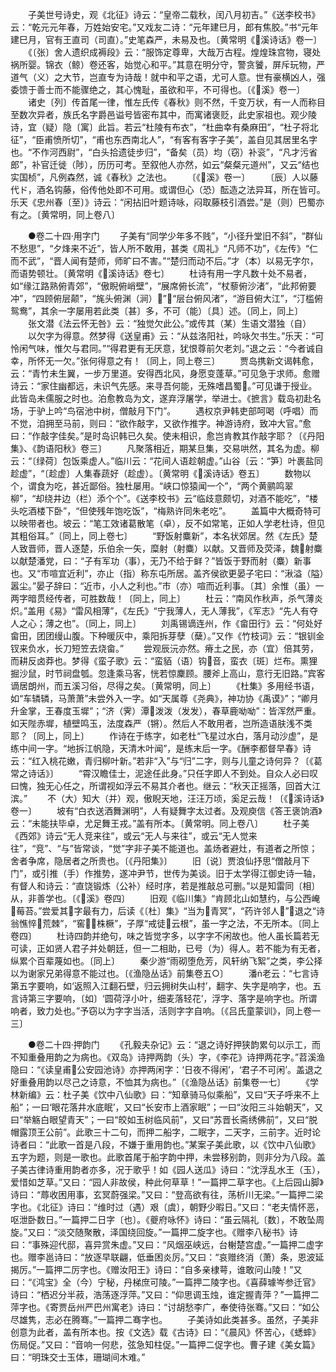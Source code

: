 <!-- { "loadSidebar": true } -->
　　子美世号诗史，观《北征》诗云：“皇帝二载秋，闰八月初吉。”《送李校书》云：“乾元元年春，万姓始安宅。”又戏友二诗：“元年建巳月，郎有焦胶。”书“元年建巳月，官有王直司（司直）。”史笔森严，未易及也。〔黄常明《溪诗话》卷一〕
　　《〔张〕舍人遗织成褥段》云：“服饰定尊卑，大哉万古程。煌煌珠宫物，寝处祸所婴。锦衣（鲸）卷还客，始觉心和平。”其意在明分守，警贪饕，屏斥玩物，严道气（义）之大节，岂直专为诗哉！就中和平之语，尤可人意。世有豪横凶人，强委馈于善士而不能骤绝之，其心愧耻，虽欲和平，不可得也。〔《溪》卷一〕
　　诸史〔列〕传首尾一律，惟左氏传《春秋》则不然，千变万状，有一人而称目至数次异者，族氏名字爵邑谥号皆密布其中，而寓诸褒贬，此史家祖也。观少陵诗，宜（疑）隐〔寓〕此旨。若云“杜陵有布衣”，“杜曲幸有桑麻田”，“杜子将北征”，“臣甫愤所切”，“甫也东西南北人”，“有客有客字子美”，盖自见其居里名字也。“不作河西尉”，“白头拾遗徒步归”，“备矣（员）均（窃）补衮”，“凡才污省郎”，补官迁徙（陟），历历可考。至叙他人亦然，如云“粲粲元道州”，又云“结也实国桢”，凡例森然，诚《春秋》之法也。
　　〔《溪》卷一〕
　　〔辰〕人以藤代ド，酒名钩藤，俗传他处即不可用。或谓但心（恐）酝造之法异耳，所在皆可。乐天《忠州春〔至〕》诗云：“闲拈旧叶题诗咏，闷取藤枝引酒尝。”是（则）巴蜀亦有之。〔黄常明，同上卷八〕

　　●卷二十四·用字门
　　子美有“同学少年多不贱”，“小径升堂旧不斜”，“群仙不愁思”，“夕烽来不近”，皆人所不敢用，甚类《周礼》“凡师不功”，《左传》“仁而不武”，“晋人闻有楚师，师旷曰不害。”“楚归而动不后。”才（本）以易无字尔，而语势顿壮。〔黄常明《溪诗话》卷七〕
　　杜诗有用一字凡数十处不易者，如“缘江路熟俯青郊”，“傲睨俯峭壁”，“展席俯长流”，“杖藜俯沙渚”，“此邦俯要冲”，“四顾俯层颠”，“旄头俯渊（涧）”，“层台俯风渚”，“游目俯大江”，“汀槛俯鸳鸯”，其余一字屡用若此类〔甚〕多，不可（能）〔具〕述。〔同上，同上〕
　　张文潜《法云怀无咎》云：“独觉欠此公。”或传其（某）生语文潜独（自）
　　以欠字为得意。然梦得《送皇甫》云：“从兹洛阳社，吟咏欠书生。”乐天：“可怜闲气味，惟欠与君同。”“得君更有无厌意，犹恨尊前欠老刘。”退之云：“今者诚自幸，所怀无一欠。”张何得意之有！〔同上，同上卷三〕
　　贾岛携新文谒韩愈，云：“青竹未生翼，一步万里道。安得西北风，身愿变蓬草。”可见急于求师。愈赠诗云：“家住幽都远，未识气先感。来寻吾何能，无殊嗜昌蜀。”可见谦于授业。此皆岛未儒服之时也。泊愈教岛为文，遂弃浮屠学，举进士。《摭言》载岛初赴名场，于驴上吟“鸟宿池中树，僧敲月下门”。
　　遇权京尹韩吏部呵喝（呼唱）而不觉，洎拥至马前，则曰：“欲作敲字，又欲作推字。神游诗府，致冲大官。”愈曰：“作敲字佳矣。”是时岛识韩已久矣。使未相识，愈岂肯教其作敲字耶？〔《丹阳集》、《韵语阳秋》卷三〕
　　凡聚落相近，期某旦集，交易哄然，其名为虚。柳云：“〔绿荷〕包饭乘虚人。”临川云：“花间人语趁朝虚。”山谷〔云：“笋〕叶裹盐同趁虚”，“〔趁虚〕人集春蔬好（趁虚）。〔黄常明《溪诗话》卷五〕
　　数物以个，谓食为吃，甚近鄙俗。独杜屡用。“峡口惊猿闻一个”，“两个黄鹂鸣翠柳”，“却绕井边（栏）添个个”。《送李校书》云“临歧意颇切，对酒不能吃”，“楼头吃酒楼下卧”，“但使残年饱吃饭”，“梅熟许同朱老吃”。
　　盖篇中大概奇特可以映带者也。坡云：“笔工效诸葛散笔（卓），反不如常笔，正如人学老杜诗，但见其粗俗耳。”〔同上，同上卷七〕
　　“野饭射麋新”，本名状郊居。然《左氏》楚人致晋师，晋人逐楚，乐伯余一矢，糜射（射麋）以献。又晋师及荧泽，魏射麋以献楚潘党，曰：“子有军功（事），无乃不给于鲜？”皆饭于野而射（麋）新事也。又“市喧宜近利”，亦止（指）称东屯所居。盖齐侯欲更晏子宅曰：“湫溢（隘）嚣尘。”晏子辞曰：“近市，小人之利也。”市（亦）喧而近利事。〔其〕余惟（虽）一两字暗贯经传者，可胜数哉！〔同上，同上〕
　　杜云：“南风作秋声，杀气薄炎炽。”盖用《易》“雷风相薄”，《左氏》“宁我薄人，无人薄我”，《军志》“先人有夺人之心；薄之也”。〔同上，同上〕
　　刘禹锡谪连州，作《畲田行》云：“何处好畲田，团团缦山腹。下种暖灰中，乘阳拆芽孽（蘖）。”又作《竹枝词》云：“银钏金钗来负水，长刀短笠去烧畲。”
　　尝观辰沅亦然。瘠土之民，亦（宜）倍其劳，而耕反卤莽也。梦得《蛮子歌》云：“蛮貊（语）钩音，蛮衣〔斑〕烂布。熏狸掘沙鼠，时节祠盘瓠。忽逢乘马客，恍若惊麇顾。腰斧上高山，意行无旧路。”宾客谪居朗州，而五溪习俗，尽得之矣。〔黄常明，同上〕
　　《杜集》多用经书语，如“车辚辚，马萧萧”未尝外入一字。如“天属尊《尧典》，神功协《禹谟》”；“卿月升金掌，王春度玉墀”；“济（霁）潭泼泼（发发），春草鹿呦呦”：皆浑然严重。如天陛赤墀，植壁鸣玉，法度森严（锵）。然后人不敢用者，岂所造语肤浅不类耶？〔同上，同上〕
　　作诗在于练字，如老杜“飞星过水白，落月动沙虚”，是练中间一字。“地拆江帆隐，天清木叶闻”，是练末后一字。《酬李都督早春》诗云：“红入桃花嫩，青归柳叶新。”若非“入”与“归”二字，则与儿童之诗何异？〔《葛常之诗话》〕
　　“霄汉瞻佳士，泥途任此身。”只任字即人不到处。自众人必曰叹曰愧，独无心任之，所谓视如浮云不易其介者也。继云：“秋天正摇落，回首大江滨。”
　　不（大）知大（并）观，傲睨天地，汪汪万顷，奚足云哉！〔《溪诗话》卷一〕
　　坡有“白衣送酒舞渊明”，人有疑舞字太过者。及观庾信《答王褒饷酒》云：“未能扶毕卓，尤足舞王戎。”盖有所本。〔黄常明。同上卷八〕
　　杜子美《西郊》诗云“无人竞来往”，或云“无人与来往”，或云“无人觉来往”，“竞”、“与”皆常谈，“觉”字非子美不能道也。盖炀者避灶，有道者之所惊；舍者争席，隐居者之所贵也。〔《丹阳集》〕
　　旧〔说〕贾浪仙抒思“僧敲月下门”，或引推（手）作推势，遂冲尹节，世传为美谈。旧于太学得江御史诗一轴，有督人和诗云：“直饶锻炼（公补）经时序，若是推敲总可删。”以是知雷同〔相〕从，非善学也。〔《溪》卷四〕
　　旧观《临川集》“肯顾北山如慧约，与公西崦莓苔。”尝爱其字最有力，后读《〔杜〕集》“当为青冥”，“药许邻人”，退之“诗翁憔悴荒棘”，“窖株橛”，子厚“戒徒云根”，虽一字之法，不无所本。〔同上卷四〕
　　杜诗四韵并绝句，味之皆觉字多，以字字不闲故也。他人虽长篇若无可读，正如贤人君子并处朝廷，但一二相助，已号（为）得人。若不能为有无者，纵累个百辈蔑如也。〔同上〕
　　秦少游“雨砌堕危芳，风轩纳飞絮”之类，李公择以为谢家兄弟得意不能过也。〔《渔隐丛话》前集卷五○〕
　　潘老云：“七言诗第五字要响，如‘返照入江翻石壁，归云拥树失山村’，翻字、失字是响字，也。五言诗第三字要响，〔如〕‘圆荷浮小叶，细麦落轻花’，浮字、落字是响字也。所谓响者，致力处也。”予窃以为字字当活，活则字字自响。〔《吕氏童蒙训》，同上卷一三〕

　　●卷二十四·押韵门
　　《孔毅夫杂记》云：“退之诗好押狭韵累句以示工，而不知重叠用韵之为病也。《双岛》诗押两韵（头）字，《李花》诗押两花字。”苕溪渔隐曰：“《读皇甫公安园池诗》亦押两闲字：‘日夜不得闲’，‘君子不可闲’。盖退之好重叠用韵以尽己之诗意，不恤其为病也。”〔《渔隐丛话》前集卷一七〕
　　《学林新编》云：杜子美《饮中八仙歌》曰：“知章骑马似乘船”，又曰“天子呼来不上船”；一曰‘眼花落井水底眠’，又曰“长安市上酒家眠”；一曰“汝阳三斗始朝天”，又曰“举觞白眼望青天”；一曰“皎如玉树临风前”，又曰“苏晋长斋绣佛前”，又曰“脱帽露顶王公前”。此歌三十二句，而押二船字，二眠字，二天字，三前字。近时论诗者曰：“此歌一首是八段，不嫌于重用韵也。”某案子美此歌，以《饮中八仙歌》五字为题，则是一歌也。此歌首尾于船字韵中押，未尝移别韵，则非分为八段。盖子美古律诗重用韵者亦多，况于歌乎！如《园人送瓜》诗曰：“沈浮乱水王（玉），爱惜如芝草。”又曰：“园人非故侯，种此何草草！”一篇押二草字也。《上后园山脚》诗曰：“蓐收困用事，玄冥蔚强梁。”又曰：“登高欲有往，荡析川无梁。”一篇押二梁字也。《北征》诗曰：“维时过（遇）艰〔虞〕，朝野少暇日。”又曰：“老夫情怀恶，呕泄卧数日。”一篇押二日字〔也〕。《夔府咏怀》诗曰：“虽云隔礼〔数〕，不敢坠周旋。”又曰：“淡交随聚散，泽国绕回旋。”一篇押二旋字也。《赠李八秘书》诗曰：“事殊迎代邸，喜异赏朱虚。”又曰：“风烟巫峡远，台榭楚宫虚。”一篇押二虚字也。赠李邕诗曰：“放逐早联翩，低垂困炎厉。”又曰：“哀赠终消（萧）条，恩波延揭厉。”一篇押二厉字也。《赠汝阳王》诗曰：“自多亲棣萼，谁敢问山陵！”又曰：“《鸿宝》全（今）宁秘，丹梯庶可陵。”一篇押二陵字也。《喜薛璩岑参迁官》诗曰：“栖迟分半菽，浩荡逐浮萍。”又曰：“仰思调玉烛，谁定握青萍？”一篇押二萍字也。《寄贾岳州严巴州寓老》诗曰：“讨胡愁李广，奉使待张骞。”又曰：“如公尽雄隽，志必在腾骞。”一篇押二骞字也。
　　子美诗如此类甚多。虽然，子美非创意为此者，盖有所本也。按《文选》载《古诗》曰：“《晨风》怀苦心，《蟋蟀》伤局促。”又曰：“音响一何悲，弦急知柱促。”一篇押二促字也。曹子建《美女篇》曰：“明珠交士玉体，珊瑚间木难。”
